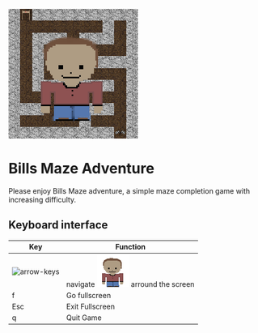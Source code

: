 ![logo]
# Bills Maze Adventure

Please enjoy Bills Maze adventure, a simple maze completion game with increasing difficulty.

## Keyboard interface

| Key          | Function                           |
| ---          | -------                            |
| ![arrow-keys]| navigate ![Bill] arround the screen|
| f            | Go fullscreen                      |
| Esc          | Exit Fullscreen                    |
| q            | Quit Game                          |

[logo]: icons/Icon.png
[Bill]: character/Bill-Front.gif
[arrow-keys]: https://www.clippingpathspecialist.com/wp-content/uploads/2014/08/Arrow-keys.jpg
